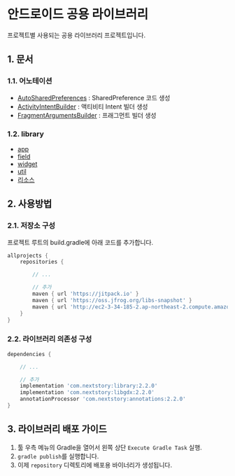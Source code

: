# 안드로이드 공용 라이브러리

프로젝트별 사용되는 공용 라이브러리 프로젝트입니다.

## 1. 문서

### 1.1. 어노테이션

- [AutoSharedPreferences](./docs/annotations/AutoSharedPreferences.md) : SharedPreference 코드 생성
- [ActivityIntentBuilder](./docs/annotations/ActivityIntentBuilder.md) : 액티비티 Intent 빌더 생성
- [FragmentArgumentsBuilder](./docs/annotations/FragmentArgumentsBuilder.md) : 프래그먼트 빌더 생성

### 1.2. library

- [app](./docs/library/app/app.md)
- [field](./docs/library/field.md)
- [widget](./docs/library/widget/widget.md)
- [util](./docs/library/util/util.md)
- [리소스](./docs/library/resources.md)

## 2. 사용방법

### 2.1. 저장소 구성

프로젝트 루트의 build.gradle에 아래 코드를 추가합니다.

```gradle
allprojects {
    repositories {

        // ...

        // 추가
        maven { url 'https://jitpack.io' }
        maven { url 'https://oss.jfrog.org/libs-snapshot' }
        maven { url 'http://ec2-3-34-185-2.ap-northeast-2.compute.amazonaws.com:8889/troy/LibraryAndroid/-/raw/main/repository' }        
    }
}
```

### 2.2. 라이브러리 의존성 구성

```gradle
dependencies {

    // ...

    // 추가
    implementation 'com.nextstory:library:2.2.0'
    implementation 'com.nextstory:libgdx:2.2.0'
    annotationProcessor 'com.nextstory:annotations:2.2.0'
}
```

## 3. 라이브러리 배포 가이드

1. 툴 우측 메뉴의 Gradle을 열어서 왼쪽 상단 `Execute Gradle Task` 실행.
2. `gradle publish`를 실행합니다.
3. 이제 `repository` 디렉토리에 배포용 바이너리가 생성됩니다.
